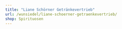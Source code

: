 ```yaml
---
title: "Liane Schörner Getränkevertrieb"
url: /wunsiedel/liane-schoerner-getraenkevertrieb/
shop: Spirituosen
---
```

